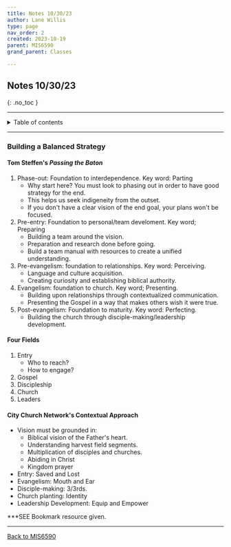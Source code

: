 ```yaml
---
title: Notes 10/30/23
author: Lane Willis
type: page
nav_order: 2
created: 2023-10-19
parent: MIS6590
grand_parent: Classes

---
```


## Notes 10/30/23
{: .no_toc }

---

<details closed markdown="block">
  <summary>
    Table of contents
  </summary>
  {: .text-delta }
1. TOC
{:toc}
</details>

---

### Building a Balanced Strategy

#### Tom Steffen's *Passing the Baton*
1. Phase-out: Foundation to interdependence. Key word: Parting
   * Why start here? You must look to phasing out in order to have good strategy for the end.
   * This helps us seek indigeneity from the outset.
   * If you don't have a clear vision of the end goal, your plans won't be focused.
2. Pre-entry: Foundation to personal/team develoment. Key word; Preparing
   * Building a team around the vision.
   * Preparation and research done before going.
   * Build a team manual with resources to create a unified understanding.
3. Pre-evangelism: foundation to relationships. Key word: Perceiving.
   * Language and culture acquisition.
   * Creating curiosity and establishing biblical authority.
4. Evangelism: foundation to church. Key word; Presenting.
   * Building upon relationships through contextualized communication.
   * Presenting the Gospel in a way that makes others wish it were true.
5. Post-evangelism: Foundation to maturity. Key word: Perfecting.
   * Building the church through disciple-making/leadership development.

#### Four Fields
1. Entry
   * Who to reach?
   * How to engage?
2. Gospel
3. Discipleship
4. Church
5. Leaders

#### City Church Network's Contextual Approach
* Vision must be grounded in:
   * Biblical vision of the Father's heart.
   * Understanding harvest field segments.
   * Multiplication of disciples and churches.
   * Abiding in Christ
   * Kingdom prayer
* Entry: Saved and Lost
* Evangelism: Mouth and Ear
* Disciple-making: 3/3rds.
* Church planting: Identity
* Leadership Development: Equip and Empower

***SEE Bookmark resource given.

---

[Back to MIS6590](/classes/semester-6/mis6590/mis6590.html)